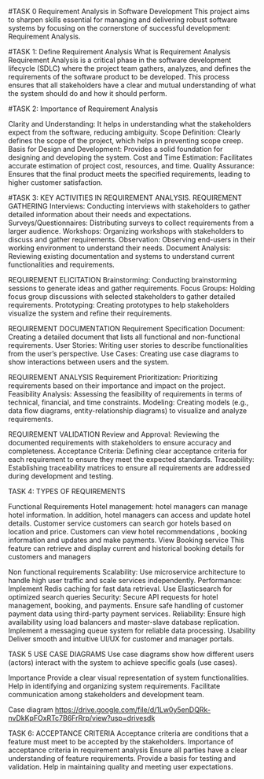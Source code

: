 #TASK 0
Requirement Analysis in Software Development
This project aims to sharpen skills essential for managing and delivering robust software systems by focusing on the cornerstone of successful development: Requirement Analysis.

#TASK 1: Define Requirement Analysis
What is Requirement Analysis
Requirement Analysis is a critical phase in the software development lifecycle (SDLC) where the project team gathers, analyzes, and defines the requirements of the software product to be developed.
 This process ensures that all stakeholders have a clear and mutual understanding of what the system should do and how it should perform.

#TASK 2:  Importance of Requirement Analysis

 Clarity and Understanding: It helps in understanding what the stakeholders expect from the software, reducing ambiguity.
Scope Definition: Clearly defines the scope of the project, which helps in preventing scope creep.
Basis for Design and Development: Provides a solid foundation for designing and developing the system.
Cost and Time Estimation: Facilitates accurate estimation of project cost, resources, and time.
Quality Assurance: Ensures that the final product meets the specified requirements, leading to higher customer satisfaction.

#TASK 3: KEY ACTIVITIES IN REQUIREMENT ANALYSIS.
REQUIREMENT GATHERING
Interviews: Conducting interviews with stakeholders to gather detailed information about their needs and expectations.
Surveys/Questionnaires: Distributing surveys to collect requirements from a larger audience.
Workshops: Organizing workshops with stakeholders to discuss and gather requirements.
Observation: Observing end-users in their working environment to understand their needs.
Document Analysis: Reviewing existing documentation and systems to understand current functionalities and requirements.

REQUIREMENT ELICITATION
Brainstorming: Conducting brainstorming sessions to generate ideas and gather requirements.
Focus Groups: Holding focus group discussions with selected stakeholders to gather detailed requirements.
Prototyping: Creating prototypes to help stakeholders visualize the system and refine their requirements.

REQUIREMENT DOCUMENTATION
Requirement Specification Document: Creating a detailed document that lists all functional and non-functional requirements.
User Stories: Writing user stories to describe functionalities from the user’s perspective.
Use Cases: Creating use case diagrams to show interactions between users and the system.

REQUIREMENT ANALYSIS
Requirement Prioritization: Prioritizing requirements based on their importance and impact on the project.
Feasibility Analysis: Assessing the feasibility of requirements in terms of technical, financial, and time constraints.
Modeling: Creating models (e.g., data flow diagrams, entity-relationship diagrams) to visualize and analyze requirements.

REQUIREMENT VALIDATION
Review and Approval: Reviewing the documented requirements with stakeholders to ensure accuracy and completeness.
Acceptance Criteria: Defining clear acceptance criteria for each requirement to ensure they meet the expected standards.
Traceability: Establishing traceability matrices to ensure all requirements are addressed during development and testing.

TASK 4:
TYPES OF REQUIREMENTS

Functional Requirements
Hotel management: hotel managers can manage hotel information. In addition, hotel managers can access and update hotel details.
Customer service
 customers can search gor hotels based on location and price.
 Customers can view  hotel recommendations , booking information and updates and make payments.
 View Booking service
 This feature can retrieve and display current and historical booking details for customers and managers

 Non functional requirements
 Scalability: Use microservice architecture to handle high user traffic and scale services independently.
 Performance:
 Implement Redis caching for fast data retrieval.
Use Elasticsearch for optimized search queries
Security:
Secure API requests for hotel management, booking, and payments.
Ensure safe handling of customer payment data using third-party payment services.
Reliability:
Ensure high availability using load balancers and master-slave database replication.
Implement a messaging queue system for reliable data processing.
Usability
Deliver smooth and intuitive UI/UX for customer and manager portals.

TASK 5
USE CASE DIAGRAMS
Use case diagrams show how different users (actors) interact with the system to 
achieve specific goals (use cases).

Importance
Provide a clear visual representation of system functionalities.
Help in identifying and organizing system requirements.
Facilitate communication among stakeholders and development team.

Case diagram
https://drive.google.com/file/d/1Lw0y5enDQRk-nvDkKpFOxRTc7B6FrRrp/view?usp=drivesdk

TASK 6:
ACCEPTANCE CRITERIA
Acceptance criteria are conditions that a feature must meet to be accepted by the stakeholders.
Importance of acceptance criteria in requirement analysis
Ensure all parties have a clear understanding of feature requirements.
Provide a basis for testing and validation.
Help in maintaining quality and meeting user expectations.
